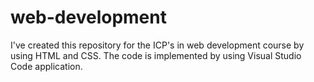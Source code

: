 # web-development
I've created this repository for the ICP's in web development course by using HTML and CSS. The code is implemented by using Visual Studio Code application.
